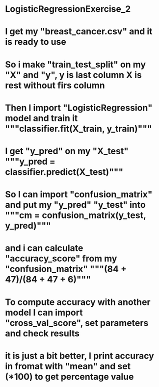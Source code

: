 # LogisticRegressionExercise_2
# I get my "breast_cancer.csv" and it is ready to use
# So i make "train_test_split" on my "X" and "y", y is last column X is rest without firs column
# Then I import "LogisticRegression" model and train it """classifier.fit(X_train, y_train)"""
# I get "y_pred" on my "X_test" """y_pred = classifier.predict(X_test)""" 
# So I can import "confusion_matrix" and put my "y_pred" "y_test" into """cm = confusion_matrix(y_test, y_pred)"""
# and i can calculate "accuracy_score" from my "confusion_matrix" """(84 + 47)/(84 + 47 + 6)"""
# To compute accuracy with another model I can import "cross_val_score", set parameters and check results
# it is just a bit better, I print accuracy in fromat with "mean" and set (*100) to get percentage value
